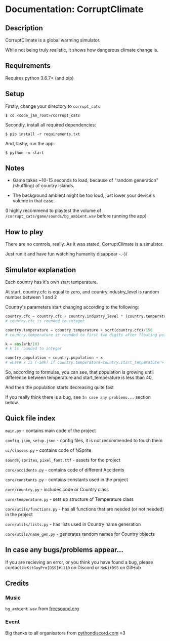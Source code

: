 # Documentation: CorruptClimate

## Description

CorruptClimate is a global warming simulator.

While not being truly realistic, it shows how dangerous climate change is.

## Requirements

Requires python 3.6.7+ (and pip)

## Setup

Firstly, change your directory to `corrupt_cats`:

```
$ cd <code_jam_root>/corrupt_cats
```

Secondly, install all required dependencies:

```
$ pip install -r requirements.txt
```

And, lastly, run the app:

```
$ python -m start
```

## Notes

* Game takes ~10-15 seconds to load, because of "random generation" (shuffling) of country islands.

* The background ambient might be too loud, just lower your device's volume in that case.

(I highly recommend to playtest the volume of `/corrupt_cats/game/sounds/bg_ambient.wav` before running the app)

## How to play

There are no controls, really. As it was stated, CorruptClimate is a simulator.

Just run it and have fun watching humanity disappear -.-)/

## Simulator explanation

Each country has it's own start temperature.

At start, country.cfc is equal to zero, and country.industry_level is random number between 1 and 2

Country's parameters start changing according to the following:

```python
country.cfc = country.cfc + country.industry_level * (country.temperature/10 + sqrt(abs(country.population))/100)
# country.cfc is rounded to integer

country.temperature = country.temperature + sqrt(country.cfc)/150
# country.temperature is rounded to first two digits after floating point

k = abs(a*b/10)
# k is rounded to integer

country.population = country.population + x
# where x is (-50k) if country.temperature-country.start_temperature > 40, and (k) otherwise.
```

So, according to formulas, you can see, that population is growing until difference between temperature and start_temperature is less than 40,

And then the population starts decreasing quite fast

If you really think there is a bug, see `In case any problems...` section below.

## Quick file index

`main.py` - contains main code of the project

`config.json`, `setup.json` - config files, it is not recommended to touch them

`ui/classes.py` - contains code of NSprite

`sounds`, `sprites`, `pixel_font.ttf` - assets for the project


`core/accidents.py` - contains code of different Accidents

`core/constants.py` - contains constants used in the project

`core/country.py` - includes code or Country class

`core/temperature.py` - sets up structure of Temperature class

`core/utils/functions.py` - has all functions that are needed (or not needed) in the project

`core/utils/lists.py` - has lists used in Country name generation

`core/utils/name_gen.py` - generates random names for Country objects

## In case any bugs/problems appear...

If you are recieving an error, or you think you have found a bug, please contact `NeKitGuyPro[DSS]#1110` on Discord or `NeKitDSS` on GitHub

## Credits

### Music

`bg_ambient.wav` from [freesound.org](https://freesound.org/)

### Event

Big thanks to all organisators from [pythondiscord.com](https://pythondiscord.com/) <3
